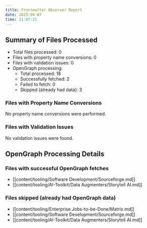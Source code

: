 ```yaml
---
title: Frontmatter Observer Report
date: 2025-04-07
time: 11:07:11
---
```


## Summary of Files Processed
- Total files processed: 0
- Files with property name conversions: 0
- Files with validation issues: 0
- OpenGraph processing:
  - Total processed: 18
  - Successfully fetched: 2
  - Failed to fetch: 0
  - Skipped (already had data): 3

### Files with Property Name Conversions
No property name conversions were performed.

### Files with Validation Issues
No validation issues were found.

## OpenGraph Processing Details

### Files with successful OpenGraph fetches
- [[content/tooling/Software Development/Sourceforge.md]]
- [[content/tooling/AI-Toolkit/Data Augmenters/Storytell AI.md]]


### Files skipped (already had OpenGraph data)
- [[content/tooling/Enterprise Jobs-to-be-Done/Matrix.md]]
- [[content/tooling/Software Development/Sourceforge.md]]
- [[content/tooling/AI-Toolkit/Data Augmenters/Storytell AI.md]]
